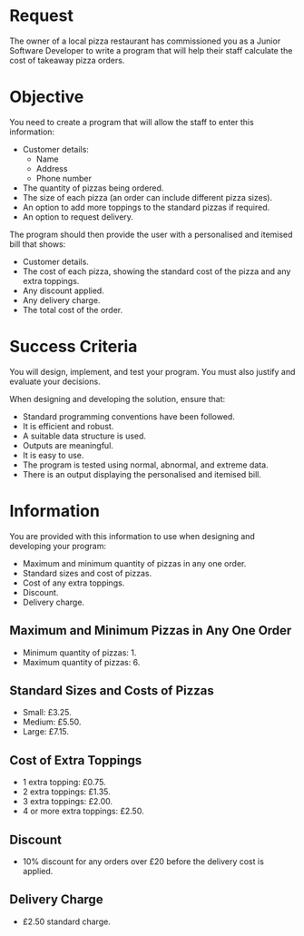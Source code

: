 # Request

The owner of a local pizza restaurant has commissioned you as a Junior Software Developer to write a program that will help their staff calculate the cost of takeaway pizza orders.

# Objective

You need to create a program that will allow the staff to enter this information:

- Customer details:
    - Name
    - Address
    - Phone number
- The quantity of pizzas being ordered.
- The size of each pizza (an order can include different pizza sizes).
- An option to add more toppings to the standard pizzas if required.
- An option to request delivery.

The program should then provide the user with a personalised and itemised bill that shows:

- Customer details.
- The cost of each pizza, showing the standard cost of the pizza and any extra toppings.
- Any discount applied.
- Any delivery charge.
- The total cost of the order.

# Success Criteria

You will design, implement, and test your program. You must also justify and evaluate your decisions.

When designing and developing the solution, ensure that:

- Standard programming conventions have been followed.
- It is efficient and robust.
- A suitable data structure is used.
- Outputs are meaningful.
- It is easy to use.
- The program is tested using normal, abnormal, and extreme data.
- There is an output displaying the personalised and itemised bill.

# Information

You are provided with this information to use when designing and developing your program:

- Maximum and minimum quantity of pizzas in any one order.
- Standard sizes and cost of pizzas.
- Cost of any extra toppings.
- Discount.
- Delivery charge.

## Maximum and Minimum Pizzas in Any One Order

- Minimum quantity of pizzas: 1.
- Maximum quantity of pizzas: 6.

## Standard Sizes and Costs of Pizzas

- Small: £3.25.
- Medium: £5.50.
- Large: £7.15.

## Cost of Extra Toppings

- 1 extra topping: £0.75.
- 2 extra toppings: £1.35.
- 3 extra toppings: £2.00.
- 4 or more extra toppings: £2.50.

## Discount

- 10% discount for any orders over £20 before the delivery cost is applied.

## Delivery Charge

- £2.50 standard charge.
